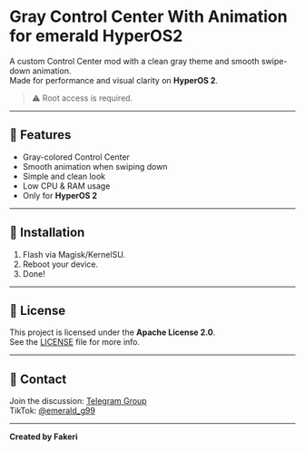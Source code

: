 # Gray Control Center With Animation for emerald HyperOS2

A custom Control Center mod with a clean gray theme and smooth swipe-down animation.  
Made for performance and visual clarity on **HyperOS 2**.
> ⚠️ Root access is required.

---

## 📌 Features

- Gray-colored Control Center
- Smooth animation when swiping down
- Simple and clean look
- Low CPU & RAM usage
- Only for **HyperOS 2**

---


## 📎 Installation

1. Flash via Magisk/KernelSU.
2. Reboot your device.
3. Done!

---

## 📄 License

This project is licensed under the **Apache License 2.0**.  
See the [LICENSE](./LICENSE) file for more info.

---

## 💬 Contact

Join the discussion: [Telegram Group](https://t.me/EmeraldDiscuss)  
TikTok: [@emerald_g99](https://www.tiktok.com/@emerald_g99)

---

**Created by Fakeri**
